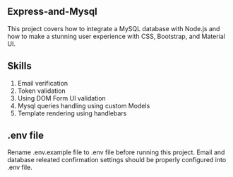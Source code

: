 ## Express-and-Mysql
This project covers how to integrate a MySQL database with Node.js and how to make a stunning user experience with CSS, Bootstrap, and Material UI.
## Skills  
1. Email verification
2. Token validation
3. Using DOM Form UI validation 
4. Mysql queries handling using custom Models
5. Template rendering using handlebars 
## .env file 
Rename .env.example file to .env file before running this project. 
Email and database releated confirmation settings should be properly configured into .env file. 
